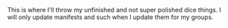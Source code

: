 This is where I'll throw my unfinished and not super polished dice things. I will only update manifests and such when I update them for my groups.
